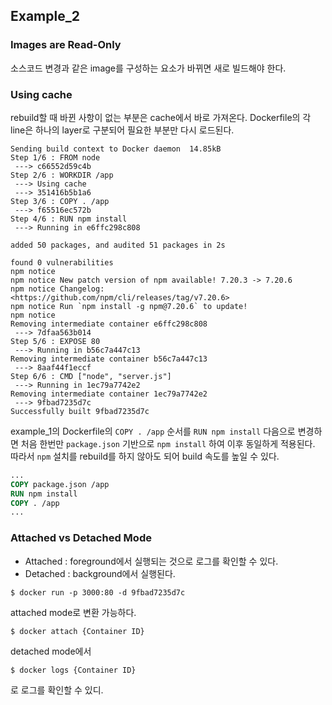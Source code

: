 ## Example_2
### Images are Read-Only
소스코드 변경과 같은 image를 구성하는 요소가 바뀌면 새로 빌드해야 한다.

### Using cache
rebuild할 때 바뀐 사항이 없는 부분은 cache에서 바로 가져온다.
Dockerfile의 각 line은 하나의 layer로 구분되어 필요한 부분만 다시 로드된다.
```
Sending build context to Docker daemon  14.85kB
Step 1/6 : FROM node
 ---> c66552d59c4b
Step 2/6 : WORKDIR /app
 ---> Using cache
 ---> 351416b5b1a6
Step 3/6 : COPY . /app
 ---> f65516ec572b
Step 4/6 : RUN npm install
 ---> Running in e6ffc298c808

added 50 packages, and audited 51 packages in 2s

found 0 vulnerabilities
npm notice 
npm notice New patch version of npm available! 7.20.3 -> 7.20.6
npm notice Changelog: <https://github.com/npm/cli/releases/tag/v7.20.6>
npm notice Run `npm install -g npm@7.20.6` to update!
npm notice 
Removing intermediate container e6ffc298c808
 ---> 7dfaa563b014
Step 5/6 : EXPOSE 80
 ---> Running in b56c7a447c13
Removing intermediate container b56c7a447c13
 ---> 8aaf44f1eccf
Step 6/6 : CMD ["node", "server.js"]
 ---> Running in 1ec79a7742e2
Removing intermediate container 1ec79a7742e2
 ---> 9fbad7235d7c
Successfully built 9fbad7235d7c
```
example_1의 Dockerfile의 `COPY . /app` 순서를 `RUN npm install` 다음으로 변경하면 처음 한번만 `package.json` 기반으로 `npm install` 하여 이후 동일하게 적용된다. 따라서 `npm` 설치를 rebuild를 하지 않아도 되어 build 속도를 높일 수 있다.

```dockerfile
...
COPY package.json /app
RUN npm install 
COPY . /app
...
```


### Attached vs Detached Mode
- Attached : foreground에서 실행되는 것으로 로그를 확인할 수 있다.
- Detached : background에서 실행된다.
```console
$ docker run -p 3000:80 -d 9fbad7235d7c
```
attached mode로 변환 가능하다.
```console
$ docker attach {Container ID}
```
detached mode에서 
```console
$ docker logs {Container ID}
```
로 로그를 확인할 수 있디.

